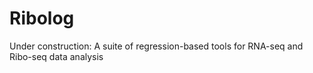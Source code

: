 # Ribolog
Under construction: A suite of regression-based tools for RNA-seq and Ribo-seq data analysis
